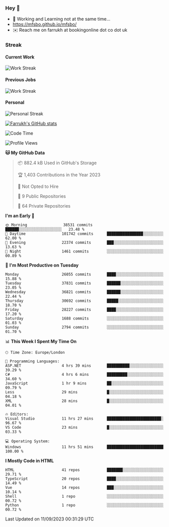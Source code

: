 ### Hey 👋

- 🏃 Working and Learning not at the same time...
- https://mfsbo.github.io/mfsbo/
- ✉️ Reach me on farrukh at bookingonline dot co dot uk

### Streak
#### Current Work
![Work Streak](https://streak-stats.demolab.com/?user=mfsbo)
#### Previous Jobs
![Work Streak](https://streak-stats.demolab.com/?user=farrukhcw)
#### Personal
![Personal Streak](https://streak-stats.demolab.com/?user=farrukhsubhani)

[![Farrukh's GitHub stats](https://github-readme-stats.vercel.app/api?username=mfsbo&hide=stars&count_private=true)](https://github.com/mfsbo/)

<!--START_SECTION:waka-->
![Code Time](http://img.shields.io/badge/Code%20Time-424%20hrs%2056%20mins-blue)

![Profile Views](http://img.shields.io/badge/Profile%20Views-23-blue)

**🐱 My GitHub Data** 

> 📦 882.4 kB Used in GitHub's Storage 
 > 
> 🏆 1,403 Contributions in the Year 2023
 > 
> 🚫 Not Opted to Hire
 > 
> 📜 9 Public Repositories 
 > 
> 🔑 64 Private Repositories 
 > 
**I'm an Early 🐤** 

```text
🌞 Morning                38531 commits       ██████░░░░░░░░░░░░░░░░░░░   23.48 % 
🌆 Daytime                101742 commits      ████████████████░░░░░░░░░   62.00 % 
🌃 Evening                22374 commits       ███░░░░░░░░░░░░░░░░░░░░░░   13.63 % 
🌙 Night                  1461 commits        ░░░░░░░░░░░░░░░░░░░░░░░░░   00.89 % 
```
📅 **I'm Most Productive on Tuesday** 

```text
Monday                   26055 commits       ████░░░░░░░░░░░░░░░░░░░░░   15.88 % 
Tuesday                  37831 commits       ██████░░░░░░░░░░░░░░░░░░░   23.05 % 
Wednesday                36821 commits       ██████░░░░░░░░░░░░░░░░░░░   22.44 % 
Thursday                 30692 commits       █████░░░░░░░░░░░░░░░░░░░░   18.70 % 
Friday                   28227 commits       ████░░░░░░░░░░░░░░░░░░░░░   17.20 % 
Saturday                 1688 commits        ░░░░░░░░░░░░░░░░░░░░░░░░░   01.03 % 
Sunday                   2794 commits        ░░░░░░░░░░░░░░░░░░░░░░░░░   01.70 % 
```


📊 **This Week I Spent My Time On** 

```text
🕑︎ Time Zone: Europe/London

💬 Programming Languages: 
ASP.NET                  4 hrs 39 mins       ██████████░░░░░░░░░░░░░░░   39.29 % 
C#                       4 hrs 6 mins        █████████░░░░░░░░░░░░░░░░   34.60 % 
JavaScript               1 hr 9 mins         ██░░░░░░░░░░░░░░░░░░░░░░░   09.79 % 
Less                     29 mins             █░░░░░░░░░░░░░░░░░░░░░░░░   04.18 % 
XML                      28 mins             █░░░░░░░░░░░░░░░░░░░░░░░░   04.01 % 

🔥 Editors: 
Visual Studio            11 hrs 27 mins      ████████████████████████░   96.67 % 
VS Code                  23 mins             █░░░░░░░░░░░░░░░░░░░░░░░░   03.33 % 

💻 Operating System: 
Windows                  11 hrs 51 mins      █████████████████████████   100.00 % 
```

**I Mostly Code in HTML** 

```text
HTML                     41 repos            ███████░░░░░░░░░░░░░░░░░░   29.71 % 
TypeScript               20 repos            ████░░░░░░░░░░░░░░░░░░░░░   14.49 % 
Vue                      14 repos            ███░░░░░░░░░░░░░░░░░░░░░░   10.14 % 
Shell                    1 repo              ░░░░░░░░░░░░░░░░░░░░░░░░░   00.72 % 
Python                   1 repo              ░░░░░░░░░░░░░░░░░░░░░░░░░   00.72 % 
```




 Last Updated on 11/09/2023 00:31:29 UTC
<!--END_SECTION:waka-->
<!--
**mfsbo/mfsbo** is a ✨ _special_ ✨ repository because its `README.md` (this file) appears on your GitHub profile.

Here are some ideas to get you started:

- 🔭 I’m currently working on ...
- 🌱 I’m currently learning ...
- 👯 I’m looking to collaborate on ...
- 🤔 I’m looking for help with ...
- 💬 Ask me about ...
- 📫 How to reach me: ...
- 😄 Pronouns: ...
- ⚡ Fun fact: ...
-->
